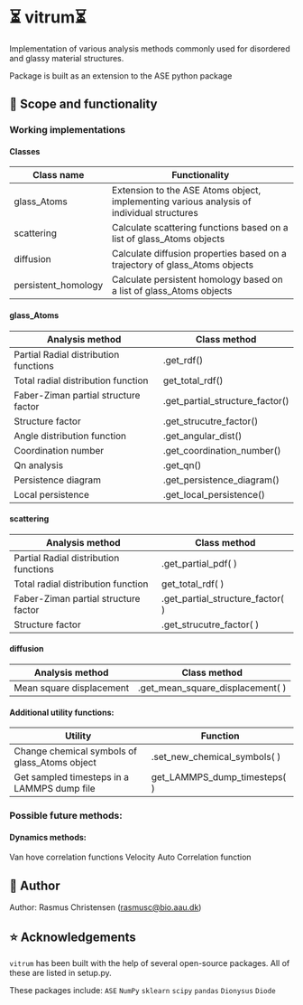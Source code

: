 # ⏳ vitrum⏳ 

Implementation of various analysis methods commonly used for disordered and glassy material structures.

Package is built as an extension to the ASE python package


## 🎯 Scope and functionality

### Working implementations
#### Classes
| Class name | Functionality |
| ----------- | ----------- |
| glass_Atoms | Extension to the ASE Atoms object, implementing various analysis of individual structures|
| scattering | Calculate scattering functions based on a list of glass_Atoms objects|
| diffusion | Calculate diffusion properties based on a trajectory of glass_Atoms objects |
| persistent_homology | Calculate persistent homology based on a list of glass_Atoms objects |


#### glass_Atoms
| Analysis method | Class method |
| ----------- | ----------- |
| Partial Radial distribution functions | .get_rdf() |
| Total radial distribution function | get_total_rdf() | 
| Faber-Ziman partial structure factor | .get_partial_structure_factor() | 
| Structure factor | .get_strucutre_factor() | 
| Angle distribution function | .get_angular_dist() |
| Coordination number | .get_coordination_number() |
| Qn analysis | .get_qn() |
| Persistence diagram | .get_persistence_diagram() |
| Local persistence | .get_local_persistence() |

#### scattering
| Analysis method | Class method |
| ----------- | ----------- |
| Partial Radial distribution functions | .get_partial_pdf( ) |
| Total radial distribution function | get_total_rdf( ) | 
| Faber-Ziman partial structure factor | .get_partial_structure_factor( ) | 
| Structure factor | .get_strucutre_factor( ) | 

#### diffusion
| Analysis method | Class method |
| ----------- | ----------- |
| Mean square displacement | .get_mean_square_displacement( ) |



#### Additional utility functions:

| Utility | Function |
| ----------- | ----------- |
| Change chemical symbols of glass_Atoms object | .set_new_chemical_symbols( )| 
| Get sampled timesteps in a LAMMPS dump file | get_LAMMPS_dump_timesteps( ) |

### Possible future methods:

#### Dynamics methods:
Van hove correlation functions
Velocity Auto Correlation function


## 📖 Author
Author: Rasmus Christensen (rasmusc@bio.aau.dk)

## ⭐ Acknowledgements

`vitrum` has been built with the help of several open-source packages.
All of these are listed in setup.py.

These packages include:
`ASE`
`NumPy`
`sklearn`
`scipy`
`pandas`
`Dionysus`
`Diode`
